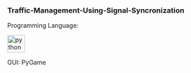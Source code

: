 ### Traffic-Management-Using-Signal-Syncronization
Programming Language:

<img src='https://user-images.githubusercontent.com/104611659/218259989-ba7b912e-c09a-4506-802b-5b28dc14243e.png' alt='python' height='40'>

GUI: PyGame






